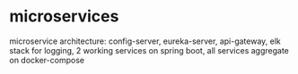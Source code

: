 # microservices
microservice architecture: config-server, eureka-server, api-gateway, elk stack for logging, 2 working services on spring boot, all services aggregate on docker-compose
